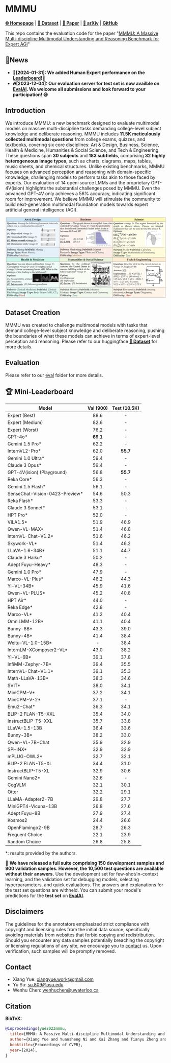 # MMMU 

[**🌐 Homepage**](https://mmmu-benchmark.github.io/) | [**🤗 Dataset**](https://huggingface.co/datasets/MMMU/MMMU/) | [**🤗 Paper**](https://huggingface.co/papers/2311.16502) | [**📖 arXiv**](https://arxiv.org/pdf/2311.16502.pdf) | [**GitHub**](https://github.com/MMMU-Benchmark/MMMU)



This repo contains the evaluation code for the paper "[MMMU: A Massive Multi-discipline Multimodal Understanding and Reasoning Benchmark for Expert AGI](https://arxiv.org/pdf/2311.16502.pdf)"

## 🔔News

- **🚀[2024-01-31]: We added Human Expert performance on the [Leaderboard](https://mmmu-benchmark.github.io/#leaderboard)!🌟**
- **🔥[2023-12-04]: Our evaluation server for test set is now availble on [EvalAI](https://eval.ai/web/challenges/challenge-page/2179/overview). We welcome all submissions and look forward to your participation! 😆**

## Introduction
We introduce MMMU: a new benchmark designed to evaluate multimodal models on massive multi-discipline tasks demanding college-level subject knowledge and deliberate reasoning. MMMU includes **11.5K meticulously collected multimodal questions** from college exams, quizzes, and textbooks, covering six core disciplines: Art & Design, Business, Science, Health & Medicine, Humanities & Social Science, and Tech & Engineering. These questions span **30 subjects** and **183 subfields**, comprising **32 highly heterogeneous image types**, such as charts, diagrams, maps, tables, music sheets, and chemical structures. Unlike existing benchmarks, MMMU focuses on advanced perception and reasoning with domain-specific knowledge, challenging models to perform tasks akin to those faced by experts. Our evaluation of 14 open-source LMMs and the proprietary GPT-4V(ision) highlights the substantial challenges posed by MMMU. Even the advanced GPT-4V only achieves a 56% accuracy, indicating significant room for improvement. We believe MMMU will stimulate the community to build next-generation multimodal foundation models towards expert artificial general intelligence (AGI).

![Alt text](image.png)

## Dataset Creation

MMMU was created to challenge multimodal models with tasks that demand college-level subject knowledge and deliberate reasoning, pushing the boundaries of what these models can achieve in terms of expert-level perception and reasoning. Please refer to our huggingface [**🤗 Dataset**](https://huggingface.co/datasets/MMMU/MMMU/) for more details.

## Evaluation
Please refer to our [eval](eval)
 folder for more details.

## 🏆 Mini-Leaderboard
| Model                          | Val (900) | Test (10.5K) |
|--------------------------------|:---------:|:------------:|
| Expert (Best)                  |   88.6    |      -       |
| Expert (Medium)                |   82.6    |      -       |
| Expert (Worst)                 |   76.2    |      -       |
| GPT-4o*                        | **69.1**  |      -       |
| Gemini 1.5 Pro*                |   62.2    |      -       |
| InternVL2-Pro*                 |   62.0    |   **55.7**   |
| Gemini 1.0 Ultra*              |   59.4    |      -       |
| Claude 3 Opus*                 |   59.4    |      -       |
| GPT-4V(ision) (Playground)     |   56.8    |   **55.7**   |
| Reka Core*                     |   56.3    |      -       |
| Gemini 1.5 Flash*              |   56.1    |      -       |
| SenseChat-Vision-0423-Preview* |   54.6    |     50.3     |
| Reka Flash*                    |   53.3    |      -       |
| Claude 3 Sonnet*               |   53.1    |      -       |
| HPT Pro*                       |   52.0    |      -       |
| VILA1.5*                       |   51.9    |     46.9     |
| Qwen-VL-MAX*                   |   51.4    |     46.8     |
| InternVL-Chat-V1.2*            |   51.6    |     46.2     |
| Skywork-VL*                    |   51.4    |     46.2     |
| LLaVA-1.6-34B*                 |   51.1    |     44.7     |
| Claude 3 Haiku*                |   50.2    |      -       |
| Adept Fuyu-Heavy*              |   48.3    |      -       |
| Gemini 1.0 Pro*                |   47.9    |      -       |
| Marco-VL-Plus*                 |   46.2    |     44.3     |
| Yi-VL-34B*                     |   45.9    |     41.6     |
| Qwen-VL-PLUS*                  |   45.2    |     40.8     |
| HPT Air*                       |   44.0    |      -       |
| Reka Edge*                     |   42.8    |      -       |
| Marco-VL*                      |   41.2    |     40.4     |
| OmniLMM-12B*                   |   41.1    |     40.4     |
| Bunny-8B*                      |   43.3    |     39.0     |
| Bunny-4B*                      |   41.4    |     38.4     |
| Weitu-VL-1.0-15B*              |     -     |     38.4     |
| InternLM-XComposer2-VL*        |   43.0    |     38.2     |
| Yi-VL-6B*                      |   39.1    |     37.8     |
| InfiMM-Zephyr-7B*              |   39.4    |     35.5     |
| InternVL-Chat-V1.1*            |   39.1    |     35.3     |
| Math-LLaVA-13B*                |   38.3    |     34.6     |
| SVIT*                          |   38.0    |     34.1     |
| MiniCPM-V*                     |   37.2    |     34.1     |
| MiniCPM-V-2*                   |   37.1    |      -       |
| Emu2-Chat*                     |   36.3    |     34.1     |
| BLIP-2 FLAN-T5-XXL             |   35.4    |     34.0     |
| InstructBLIP-T5-XXL            |   35.7    |     33.8     |
| LLaVA-1.5-13B                  |   36.4    |     33.6     |
| Bunny-3B*                      |   38.2    |     33.0     |
| Qwen-VL-7B-Chat                |   35.9    |     32.9     |
| SPHINX*                        |   32.9    |     32.9     |
| mPLUG-OWL2*                    |   32.7    |     32.1     |
| BLIP-2 FLAN-T5-XL              |   34.4    |     31.0     |
| InstructBLIP-T5-XL             |   32.9    |     30.6     |
| Gemini Nano2*                  |   32.6    |      -       |
| CogVLM                         |   32.1    |     30.1     |
| Otter                          |   32.2    |     29.1     |
| LLaMA-Adapter2-7B              |   29.8    |     27.7     |
| MiniGPT4-Vicuna-13B            |   26.8    |     27.6     |
| Adept Fuyu-8B                  |   27.9    |     27.4     |
| Kosmos2                        |   24.4    |     26.6     |
| OpenFlamingo2-9B               |   28.7    |     26.3     |
| Frequent Choice                |   22.1    |     23.9     |
| Random Choice                  |   26.8    |     25.8     |

*: results provided by the authors.


🎯 **We have released a full suite comprising 150 development samples and 900 validation samples. However, the 10,500 test questions are available without their answers.** Use the development set for few-shot/in-context learning, and the validation set for debugging models, selecting hyperparameters, and quick evaluations. The answers and explanations for the test set questions are withheld. You can submit your model's predictions for the **test set** on **[EvalAI](https://eval.ai/web/challenges/challenge-page/2179/overview)**.

## Disclaimers
The guidelines for the annotators emphasized strict compliance with copyright and licensing rules from the initial data source, specifically avoiding materials from websites that forbid copying and redistribution. 
Should you encounter any data samples potentially breaching the copyright or licensing regulations of any site, we encourage you to [contact](#contact) us. Upon verification, such samples will be promptly removed.

## Contact
- Xiang Yue: xiangyue.work@gmail.com
- Yu Su: su.809@osu.edu
- Wenhu Chen: wenhuchen@uwaterloo.ca

## Citation

**BibTeX:**
```bibtex
@inproceedings{yue2023mmmu,
  title={MMMU: A Massive Multi-discipline Multimodal Understanding and Reasoning Benchmark for Expert AGI},
  author={Xiang Yue and Yuansheng Ni and Kai Zhang and Tianyu Zheng and Ruoqi Liu and Ge Zhang and Samuel Stevens and Dongfu Jiang and Weiming Ren and Yuxuan Sun and Cong Wei and Botao Yu and Ruibin Yuan and Renliang Sun and Ming Yin and Boyuan Zheng and Zhenzhu Yang and Yibo Liu and Wenhao Huang and Huan Sun and Yu Su and Wenhu Chen},
  booktitle={Proceedings of CVPR},
  year={2024},
}
```
